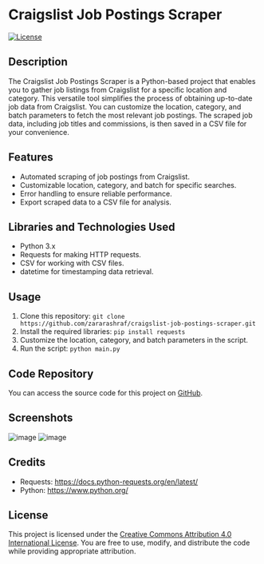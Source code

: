 # Craigslist Job Postings Scraper

[![License](https://img.shields.io/badge/license-Creative%20Commons-blue.svg)](https://creativecommons.org/licenses/by/4.0/)

## Description
The Craigslist Job Postings Scraper is a Python-based project that enables you to gather job listings from Craigslist for a specific location and category. This versatile tool simplifies the process of obtaining up-to-date job data from Craigslist. You can customize the location, category, and batch parameters to fetch the most relevant job postings. The scraped job data, including job titles and commissions, is then saved in a CSV file for your convenience.

## Features
- Automated scraping of job postings from Craigslist.
- Customizable location, category, and batch for specific searches.
- Error handling to ensure reliable performance.
- Export scraped data to a CSV file for analysis.

## Libraries and Technologies Used
- Python 3.x
- Requests for making HTTP requests.
- CSV for working with CSV files.
- datetime for timestamping data retrieval.

## Usage
1. Clone this repository: `git clone https://github.com/zararashraf/craigslist-job-postings-scraper.git`
2. Install the required libraries: `pip install requests`
3. Customize the location, category, and batch parameters in the script.
4. Run the script: `python main.py`

## Code Repository
You can access the source code for this project on [GitHub](https://github.com/zararashraf/craigslist-job-postings-scraper).

## Screenshots
![image](https://github.com/zararashraf/craigslist-job-postings-scraper/assets/36181292/db2d8f55-a55b-43ca-afdd-f1c0309d9953)
![image](https://github.com/zararashraf/craigslist-job-postings-scraper/assets/36181292/8cacc7d6-53f6-4b0c-9d09-ca50e12423b9)

## Credits
- Requests: https://docs.python-requests.org/en/latest/
- Python: https://www.python.org/

## License
This project is licensed under the [Creative Commons Attribution 4.0 International License](https://creativecommons.org/licenses/by/4.0/). You are free to use, modify, and distribute the code while providing appropriate attribution.
